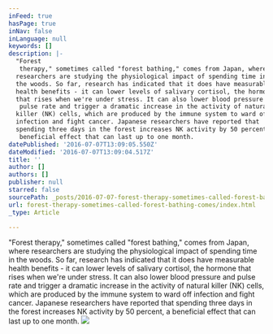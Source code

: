 ```yaml
---
inFeed: true
hasPage: true
inNav: false
inLanguage: null
keywords: []
description: |-
  "Forest
   therapy," sometimes called "forest bathing," comes from Japan, where 
  researchers are studying the physiological impact of spending time in 
  the woods. So far, research has indicated that it does have measurable 
  health benefits - it can lower levels of salivary cortisol, the hormone 
  that rises when we're under stress. It can also lower blood pressure and
   pulse rate and trigger a dramatic increase in the activity of natural 
  killer (NK) cells, which are produced by the immune system to ward off 
  infection and fight cancer. Japanese researchers have reported that 
  spending three days in the forest increases NK activity by 50 percent, a
   beneficial effect that can last up to one month.
datePublished: '2016-07-07T13:09:05.550Z'
dateModified: '2016-07-07T13:09:04.517Z'
title: ''
author: []
authors: []
publisher: null
starred: false
sourcePath: _posts/2016-07-07-forest-therapy-sometimes-called-forest-bathing-comes.md
url: forest-therapy-sometimes-called-forest-bathing-comes/index.html
_type: Article

---
```

"Forest
therapy," sometimes called "forest bathing," comes from Japan, where 
researchers are studying the physiological impact of spending time in 
the woods. So far, research has indicated that it does have measurable 
health benefits - it can lower levels of salivary cortisol, the hormone 
that rises when we're under stress. It can also lower blood pressure and
pulse rate and trigger a dramatic increase in the activity of natural 
killer (NK) cells, which are produced by the immune system to ward off 
infection and fight cancer. Japanese researchers have reported that 
spending three days in the forest increases NK activity by 50 percent, a
beneficial effect that can last up to one month.
![](https://the-grid-user-content.s3-us-west-2.amazonaws.com/09632e35-3f5c-4240-99bd-dc9d7420d624.jpg)